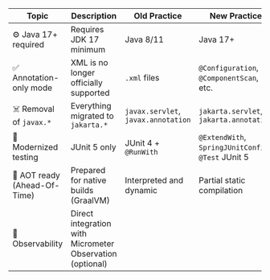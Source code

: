 | Topic                        | Description                                               | Old Practice                        | New Practice                                        | Test / Class Example                                                                                                                                                                                                              |
|------------------------------|-----------------------------------------------------------|-------------------------------------|-----------------------------------------------------|-----------------------------------------------------------------------------------------------------------------------------------------------------------------------------------------------------------------------------------|
| ⚙️ Java 17+ required         | Requires JDK 17 minimum                                   | Java 8/11                           | Java 17+                                            | -                                                                                                                                                                                                                                 |
| ✅ Annotation-only mode       | XML is no longer officially supported                     | `.xml` files                        | `@Configuration`, `@ComponentScan`, etc.            | [`ApplicationConfig.java`](./src/main/java/io/bmeurant/spring6/features/config/ApplicationConfig.java)                                                                                                                            |
| ☠️ Removal of `javax.*`      | Everything migrated to `jakarta.*`                        | `javax.servlet`, `javax.annotation` | `jakarta.servlet`, `jakarta.annotation`             | [`GreetingService`](./src/main/java/io/bmeurant/spring6/features/service/GreetingService.java)                                                                                                                                    |
| 🧪 Modernized testing        | JUnit 5 only                                              | JUnit 4 + `@RunWith`                | `@ExtendWith`, `SpringJUnitConfig`, `@Test` JUnit 5 | [`GreetingServiceInjectionTest`](./src/test/java/io/bmeurant/spring6/features/service/GreetingServiceInjectionTest.java), [`JUnit5SpringDemoTest`](./src/test/java/io/bmeurant/spring6/features/junit5/JUnit5SpringDemoTest.java) |
| 🚀 AOT ready (Ahead-Of-Time) | Prepared for native builds (GraalVM)                      | Interpreted and dynamic             | Partial static compilation                          | -                                                                                                                                                                                                                                 |
| 🔧 Observability             | Direct integration with Micrometer Observation (optional) |                                     |                                                     | [`ObservationService`](src/main/java/io/bmeurant/spring61/features/observation/ObservationService.java)                                                                                                                           |                                                                                                                           
